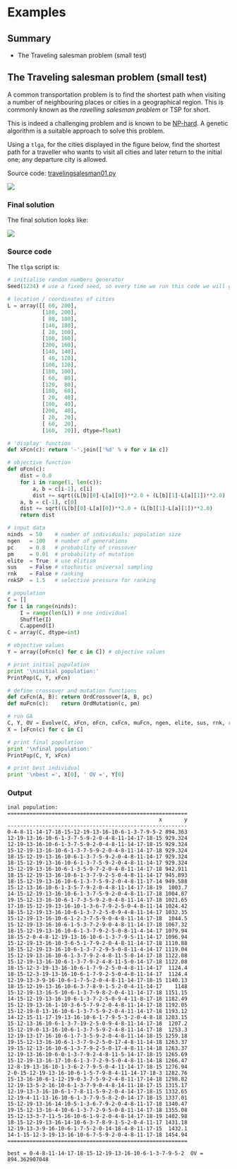 # Examples

## Summary

* The Traveling salesman problem (small test)

## The Traveling salesman problem (small test)

A common transportation problem is to find the shortest path when visiting a number of neighbouring
places or cities in a geographical region. This is commonly known as the _ravelling salesman
problem_ or TSP for short.

This is indeed a challenging problem and is known to be [NP-hard](https://en.wikipedia.org/wiki/NP-hardness).
A genetic algorithm is a suitable approach to solve this problem.

Using a `tlga`, for the cities displayed in the figure below, find the shortest path for a traveller
who wants to visit all cities and later return to the initial one; any departure city is allowed.

Source code: <a href="travelingsalesman01.py">travelingsalesman01.py</a>

<div id="container">
<p><img src="./figs/cities1.png"></p>
</div>

### Final solution

The final solution looks like:

<div id="container">
<p><img src="./examples/figs/tsp01.png"></p>
</div>

### Source code

The `tlga` script is:

```python
# initialise random numbers generator
Seed(1234) # use a fixed seed, so every time we run this code we will get the same results

# location / coordinates of cities
L = array([[ 60, 200],
           [180, 200],
           [ 80, 180],
           [140, 180],
           [ 20, 160],
           [100, 160],
           [200, 160],
           [140, 140],
           [ 40, 120],
           [100, 120],
           [180, 100],
           [ 60,  80],
           [120,  80],
           [180,  60],
           [ 20,  40],
           [100,  40],
           [200,  40],
           [ 20,  20],
           [ 60,  20],
           [160,  20]], dtype=float)

# 'display' function
def xFcn(c): return '-'.join(['%d' % v for v in c])

# objective function
def oFcn(c):
    dist = 0.0
    for i in range(1, len(c)):
        a, b = c[i-1], c[i]
        dist += sqrt((L[b][0]-L[a][0])**2.0 + (L[b][1]-L[a][1])**2.0)
    a, b = c[-1], c[0]
    dist += sqrt((L[b][0]-L[a][0])**2.0 + (L[b][1]-L[a][1])**2.0)
    return dist

# input data
ninds  = 50    # number of individuals: population size
ngen   = 100   # number of generations
pc     = 0.8   # probability of crossover
pm     = 0.01  # probability of mutation
elite  = True  # use elitism
sus    = False # stochastic universal sampling
rnk    = False # ranking
rnkSP  = 1.5   # selective pressure for ranking

# population
C = []
for i in range(ninds):
    I = range(len(L)) # one individual
    Shuffle(I)
    C.append(I)
C = array(C, dtype=int)

# objective values
Y = array([oFcn(c) for c in C]) # objective values

# print initial population
print '\ninitial population:'
PrintPop(C, Y, xFcn)

# define crossover and mutation functions
def cxFcn(A, B): return OrdCrossover(A, B, pc)
def muFcn(c):    return OrdMutation(c, pm)

# run GA
C, Y, OV = Evolve(C, xFcn, oFcn, cxFcn, muFcn, ngen, elite, sus, rnk, rnkSP)
X = [xFcn(c) for c in C]

# print final population
print '\nfinal population:'
PrintPop(C, Y, xFcn)

# print best individual
print '\nbest =', X[0], ' OV =', Y[0]
```

### Output

```
inal population:
=========================================================
                                                x       y
---------------------------------------------------------
0-4-8-11-14-17-18-15-12-19-13-16-10-6-1-3-7-9-5-2 894.363
12-19-13-16-10-6-1-3-7-5-9-2-0-4-8-11-14-17-18-15 929.324
12-19-13-16-10-6-1-3-7-5-9-2-0-4-8-11-14-17-18-15 929.324
15-12-19-13-16-10-6-1-3-7-5-9-2-0-4-8-11-14-17-18 929.324
18-15-12-19-13-16-10-6-1-3-7-5-9-2-0-4-8-11-14-17 929.324
18-15-12-19-13-16-10-6-1-3-7-5-9-2-0-4-8-11-14-17 929.324
15-12-19-13-16-10-6-1-3-5-9-7-2-0-4-8-11-14-17-18 942.911
18-15-12-19-13-16-10-6-1-3-7-9-2-5-0-4-8-11-14-17 945.893
18-15-12-19-13-16-10-6-1-3-7-5-9-2-0-4-8-11-17-14 949.588
15-12-13-16-10-6-1-3-5-7-9-2-0-4-8-11-14-17-18-19  1003.7
14-15-12-19-13-16-10-6-1-3-7-5-9-2-0-4-8-11-17-18 1004.87
19-15-12-13-16-10-6-1-7-3-5-9-2-0-4-8-11-14-17-18 1021.65
17-18-15-12-19-13-16-10-1-3-6-7-9-2-5-0-4-8-11-14 1024.42
18-15-12-19-13-16-10-6-1-3-7-2-5-0-9-4-8-11-14-17 1032.35
15-12-19-13-16-10-6-1-2-3-7-5-9-0-4-8-11-14-17-18  1044.5
15-12-19-13-16-10-6-1-5-3-7-2-9-0-4-8-11-14-17-18 1067.32
18-15-12-19-13-16-10-6-1-3-7-9-2-5-0-8-11-4-14-17 1079.94
18-15-2-0-4-8-12-19-13-16-10-6-1-3-7-9-5-11-14-17 1096.94
15-12-19-13-16-10-3-6-5-1-7-9-2-0-4-8-11-14-17-18 1110.88
18-15-12-19-13-16-10-6-1-3-7-2-9-5-0-8-11-4-14-17 1119.04
15-12-19-13-16-10-6-1-3-7-9-2-4-8-11-5-0-14-17-18 1122.08
15-12-19-13-16-10-6-1-3-7-9-2-4-8-11-5-0-14-17-18 1122.08
18-15-12-3-19-13-16-10-6-1-7-9-2-5-0-4-8-11-14-17  1124.4
18-15-12-3-19-13-16-10-6-1-7-9-2-5-0-4-8-11-14-17  1124.4
12-19-13-3-9-16-10-6-1-7-5-2-0-4-8-11-14-17-18-15 1140.13
18-15-12-19-13-16-10-6-3-7-8-9-1-5-2-0-4-11-14-17    1148
15-12-19-13-16-5-10-6-1-3-7-9-8-2-0-4-11-14-17-18 1151.15
14-15-12-19-13-16-10-6-1-3-7-2-5-0-9-4-11-8-17-18 1182.49
15-12-19-13-16-1-10-3-6-5-7-9-2-0-4-8-11-14-17-18 1192.05
15-12-19-8-13-16-10-6-1-3-7-5-9-2-0-4-11-14-17-18 1193.12
14-12-15-11-17-19-13-16-10-6-1-7-9-5-3-2-0-4-8-18 1203.15
15-12-13-16-10-6-1-3-7-19-2-5-0-9-4-8-11-14-17-18  1207.2
15-12-19-0-13-16-10-6-1-3-7-5-9-2-4-8-11-14-17-18  1253.3
12-19-13-17-16-10-6-1-7-3-5-9-2-0-4-8-11-14-18-15 1259.18
19-15-12-13-16-10-6-1-3-7-9-2-5-0-17-4-8-11-14-18 1263.37
19-15-12-13-16-10-6-1-3-7-9-2-5-0-17-4-8-11-14-18 1263.37
12-19-13-16-10-6-0-1-3-7-9-2-4-8-11-5-14-17-18-15 1265.69
15-12-19-13-16-17-10-6-1-3-7-2-9-5-0-4-8-11-14-18 1266.47
12-8-19-13-16-10-1-3-6-2-7-9-5-0-4-11-14-17-18-15 1276.94
2-0-15-12-19-13-16-10-6-1-5-7-9-8-4-11-14-17-18-3 1282.76
15-13-16-10-6-1-12-19-0-3-7-5-9-2-4-8-11-17-14-18 1298.82
12-19-13-5-2-16-10-6-1-3-7-9-0-4-8-14-11-18-17-15 1315.17
12-19-13-3-16-10-6-1-7-8-11-5-9-2-0-4-14-17-18-15 1332.65
12-19-4-11-13-16-10-6-1-3-7-9-5-8-2-0-14-17-18-15 1337.01
15-12-19-13-16-14-10-5-1-3-6-7-9-2-0-4-8-11-17-18 1340.47
19-15-12-13-16-4-10-6-1-3-7-2-9-5-0-8-11-14-17-18 1355.08
15-12-13-3-7-11-5-16-10-6-1-9-2-0-4-8-14-17-18-19 1402.98
18-15-12-19-13-16-14-10-6-3-7-8-9-1-5-2-0-4-11-17 1431.18
12-19-13-3-9-16-10-6-1-7-5-2-0-14-18-4-8-11-17-15  1432.1
14-1-15-12-3-19-13-16-10-6-7-5-9-2-0-4-8-11-17-18 1454.94
=========================================================

best = 0-4-8-11-14-17-18-15-12-19-13-16-10-6-1-3-7-9-5-2  OV = 894.362907048
```
